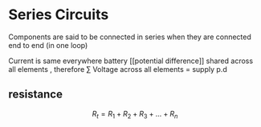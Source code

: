 # Series Circuits
Components are said to be connected in series when they are connected end to end (in one loop)

Current is same everywhere
battery [[potential difference]] shared across all elements  , therefore  $\sum$ Voltage across all elements = supply p.d 

## resistance
$$ R_t =R_1 + R_2 + R_3 +... +R_n $$